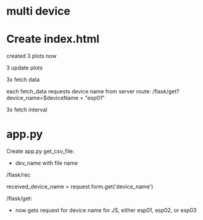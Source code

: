 # multi device

# Create index.html
created 3 plots now

3 update plots

3x fetch data

each fetch_data requests device name from server route:
/flask/get?device_name=$deviceName = "esp01"

3x fetch interval

# app.py

Create app.py
get_csv_file:
- dev_name with file name

/flask/rec

received_device_name = request.form.get('device_name')

/flask/get:

- now gets request for device name for JS, either esp01, esp02, or esp03
